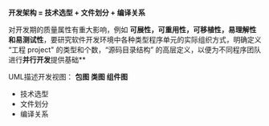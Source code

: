 **开发架构 = 技术选型 + 文件划分 + 编译关系**

对开发期的质量属性有重大影响，例如 **可展性，可重用性，可移植性，易理解性和易测试性**，要研究软件开发环境中各种类型程序单元的实际组织方式，明确定义 “工程 project" 的类型和个数，“源码目录结构” 的高层定义，以便为不同程序团队进行**并行开发**提供基础**

UML描述开发视图： **包图  类图 组件图**

* 技术选型
* 文件划分
* 编译关系
